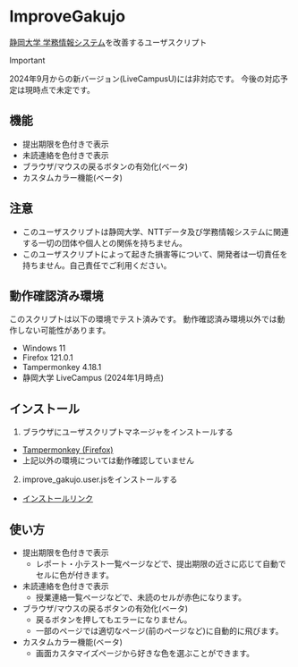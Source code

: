 # ImproveGakujo

[静岡大学 学務情報システム](https://gakujo.shizuoka.ac.jp)を改善するユーザスクリプト

> [!IMPORTANT]
> 2024年9月からの新バージョン(LiveCampusU)には非対応です。
> 今後の対応予定は現時点で未定です。

## 機能

- 提出期限を色付きで表示
- 未読連絡を色付きで表示
- ブラウザ/マウスの戻るボタンの有効化(ベータ)
- カスタムカラー機能(ベータ)

## 注意

- このユーザスクリプトは静岡大学、NTTデータ及び学務情報システムに関連する一切の団体や個人との関係を持ちません。
- このユーザスクリプトによって起きた損害等について、開発者は一切責任を持ちません。自己責任でご利用ください。

## 動作確認済み環境

このスクリプトは以下の環境でテスト済みです。
動作確認済み環境以外では動作しない可能性があります。

- Windows 11
- Firefox 121.0.1
- Tampermonkey 4.18.1
- 静岡大学 LiveCampus (2024年1月時点)

## インストール

1. ブラウザにユーザスクリプトマネージャをインストールする

- [Tampermonkey (Firefox)](https://addons.mozilla.org/en-US/firefox/addon/tampermonkey/)
- 上記以外の環境については動作確認していません

2. improve_gakujo.user.jsをインストールする

- [インストールリンク](https://github.com/yuu528/ImproveGakujo/raw/master/improve_gakujo.user.js)

## 使い方

- 提出期限を色付きで表示
  - レポート・小テスト一覧ページなどで、提出期限の近さに応じて自動でセルに色が付きます。
- 未読連絡を色付きで表示
  - 授業連絡一覧ページなどで、未読のセルが赤色になります。
- ブラウザ/マウスの戻るボタンの有効化(ベータ)
  - 戻るボタンを押してもエラーになりません。
  - 一部のページでは適切なページ(前のページなど)に自動的に飛びます。
- カスタムカラー機能(ベータ)
  - 画面カスタマイズページから好きな色を選ぶことができます。
